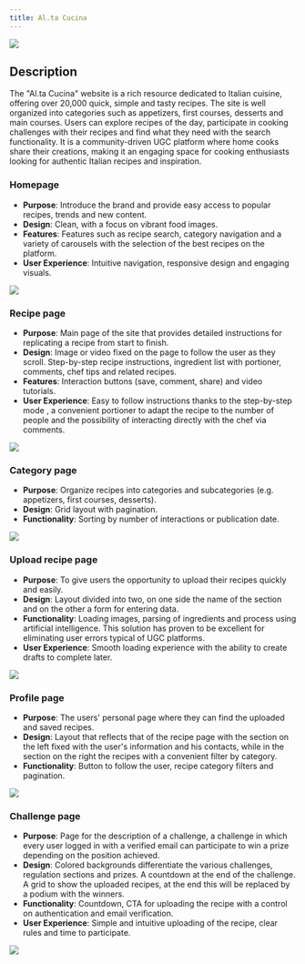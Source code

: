 ```yaml
---
title: Al.ta Cucina
---
```


![](/static/images/altacucina-logo.webp)

## Description

The "Al.ta Cucina" website is a rich resource dedicated to Italian cuisine, offering over 20,000 quick, simple and tasty recipes. The site is well organized into categories such as appetizers, first courses, desserts and main courses. Users can explore recipes of the day, participate in cooking challenges with their recipes and find what they need with the search functionality. It is a community-driven UGC platform where home cooks share their creations, making it an engaging space for cooking enthusiasts looking for authentic Italian recipes and inspiration.

### Homepage

* **Purpose**: Introduce the brand and provide easy access to popular recipes, trends and new content.
* **Design**: Clean, with a focus on vibrant food images.
* **Features**: Features such as recipe search, category navigation and a variety of carousels with the selection of the best recipes on the platform. 
* **User Experience**: Intuitive navigation, responsive design and engaging visuals.

![](/static/images/altacucina-homepage.webp)

### Recipe page

* **Purpose**: Main page of the site that provides detailed instructions for replicating a recipe from start to finish. 
* **Design**: Image or video fixed on the page to follow the user as they scroll. Step-by-step recipe instructions, ingredient list with portioner, comments, chef tips and related recipes. 
* **Features**: Interaction buttons (save, comment, share) and video tutorials. 
* **User Experience**: Easy to follow instructions thanks to the step-by-step mode , a convenient portioner to adapt the recipe to the number of people and the possibility of interacting directly with the chef via comments.

![](/static/images/altacucina-ricetta.webp)

### Category page

* **Purpose**: Organize recipes into categories and subcategories (e.g. appetizers, first courses, desserts). 
* **Design**: Grid layout with pagination. 
* **Functionality**: Sorting by number of interactions or publication date.

![](/static/images/altacucina-categoria.webp)

### Upload recipe page

* **Purpose**: To give users the opportunity to upload their recipes quickly and easily. 
* **Design**: Layout divided into two, on one side the name of the section and on the other a form for entering data. 
* **Functionality**: Loading images, parsing of ingredients and process using artificial intelligence. This solution has proven to be excellent for eliminating user errors typical of UGC platforms. 
* **User Experience**: Smooth loading experience with the ability to create drafts to complete later.

![](/static/images/altacucina-caricamento.webp)

### Profile page

* **Purpose**: The users' personal page where they can find the uploaded and saved recipes. 
* **Design**: Layout that reflects that of the recipe page with the section on the left fixed with the user's information and his contacts, while in the section on the right the recipes with a convenient filter by category. 
* **Functionality**: Button to follow the user, recipe category filters and pagination.

![](/static/images/altacucina-profilo.webp)

### Challenge page

* **Purpose**: Page for the description of a challenge, a challenge in which every user logged in with a verified email can participate to win a prize depending on the position achieved. 
* **Design**: Colored backgrounds differentiate the various challenges, regulation sections and prizes. A countdown at the end of the challenge. A grid to show the uploaded recipes, at the end this will be replaced by a podium with the winners. 
* **Functionality**: Countdown, CTA for uploading the recipe with a control on authentication and email verification. 
* **User Experience**: Simple and intuitive uploading of the recipe, clear rules and time to participate.

![](/static/images/altacucina-challenge.webp)

